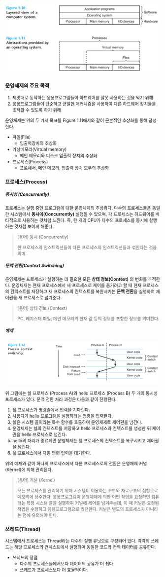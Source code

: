 ![운영체제](/images/20240415153309.png)
### 운영체제의 주요 목적
1. 제멋대로 동작하는 응용프로그램들이 하드웨어를 잘못 사용하는 것을 막기 위해
2. 응용프로그램들이 단순하고 균일한 매커니즘을 사용하여 다른 하드웨어 장치들을 
   조작할 수 있도록 하기 위해

운영체제는 위의 두 가지 목표를 Figure 1.11에서와 같이 근본적인 추상화를 통해 달성한다.
* 파일(File)
	* 입출력장치의 추상화
* 가상메모리(Virtual memory)
	* 메인 메모리와 디스크 입출력 장치의 추상화
* 프로세스(Process)
	* 프로세서, 메인 메모리, 입출력 장치 모두의 추상화

### 프로세스(Process)
##### 동시성 (Concurrently)
프로세스는 실행 중인 프로그램에 대한 운영체제의 추상화다.
다수의 프로세스들은 동일한 시스템에서 **동시에(Concurrently)** 실행될 수 있으며,
각 프로세스는 하드웨어를 배타적으로 사용하는 것처럼 느낀다.
즉, 한 개의 CPU가 다수의 프로세스를 동시에 실행하는 것처럼 보이게 해준다.

>[용어] 동시 (Concurrently)
>
>	한 프로세스의 인스트럭션들이 다른 프로세스의 인스트럭션들과 섞인다는 것을 의미.

##### 문맥 전환(Context Switching)
운영체제는 프로세스가 실행하는 데 필요한 모든 **상태 정보(Context)** 의 변화를 추적한다.
운영체제는 현재 프로세스에서 새 프로세스로 제어를 옮기려고 할 때 현재 프로세스의 컨텍스트를 저장하고 새 프로세스의 컨텍스트를 복원시키는 **문맥 전환**을 실행하여 제어권을 새 프로세스로 넘겨준다.

> [용어] 상태 정보 (Context)
> 
> 	PC, 레지스터 파일, 메인 메모리의 현재 값 등의 정보를 포함한 정보를 의미한다.
##### 예제
![문맥 전환](images/20240422173308.png)

위 그림에는 쉘 프로세스 (Process A)와 hello 프로세스 (Process B) 두 개의 동시성 프로세스가 있다.
문맥 전환 처리 과정은 다음과 같이 진행된다.
1. 쉘 프로세스가 명령줄에서 입력을 기다린다.
2. 사용자가 hello 프로그램을 실행하라는 명령을 입력한다.
3. 쉘은 시스템 콜이라는 특수 함수를 호출하여 운영체제로 제어권을 넘긴다.
4. 운영체제는 쉘의 컨텍스트를 저장하고 hello 프로세스와 컨텍스트를 생성한 뒤 제어권을 hello 프로세스로 넘긴다.
5. hello의 처리가 종료되면 운영체제는 쉘 프로세스의 컨텍스트를 복구시키고 제어권을 넘긴다.
6. 쉘 프로세스에서 다음 명령 입력을 대기한다.

위의 예제와 같이 하나의 프로세스에서 다른 프로세스로의 전환은 운영체제 커널(Kernel)에 의해 관리된다.

>[용어] 커널 (Kernel)
>
>	모든 프로세스를 관리하기 위해 시스템이 이용하는 코드와 자료구조의 집합으로 메모리에 상주한다.
>	응용프로그램이 운영체제에 의한 어떤 작업을 요청하면 컴퓨터는 특정 시스템 콜을 실행하여 커널에 제어를 넘겨주는데, 이 때 커널은 요청된 작업을 수행하고 응용프로그램으로 리턴한다.
>	커널은 별도의 프로세스가 아니라는 점에 유의해야 한다.

### 쓰레드(Thread)
시스템에서 프로세스는 Thread라는 다수의 실행 유닛으로 구성되어 있다.
각각의 쓰레드는 해당 프로세스의 컨텍스트에서 실행되며 동일한 코드와 전역 데이터를 공유한다.
* 쓰레드의 장점
	* 다수의 프로세스들에서보다 데이터의 공유가 더 쉽다
	* 쓰레드가 프로세스보다 더 효율적이다.
